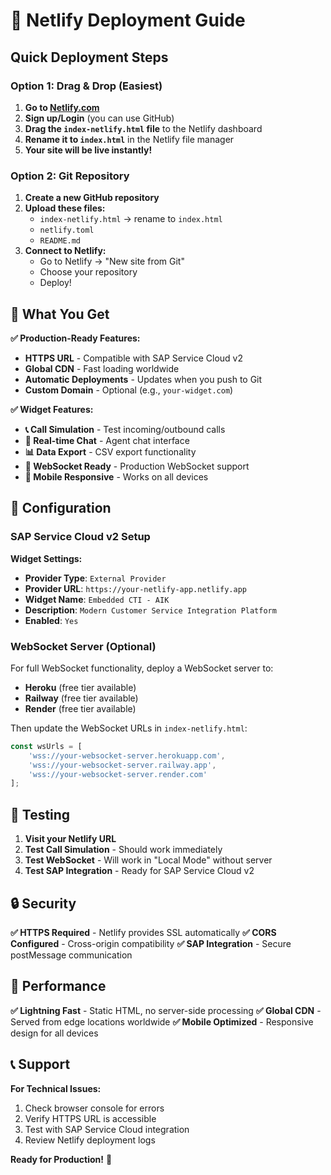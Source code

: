 # 🚀 Netlify Deployment Guide

## Quick Deployment Steps

### Option 1: Drag & Drop (Easiest)

1. **Go to [Netlify.com](https://netlify.com)**
2. **Sign up/Login** (you can use GitHub)
3. **Drag the `index-netlify.html` file** to the Netlify dashboard
4. **Rename it to `index.html`** in the Netlify file manager
5. **Your site will be live instantly!**

### Option 2: Git Repository

1. **Create a new GitHub repository**
2. **Upload these files:**
   - `index-netlify.html` → rename to `index.html`
   - `netlify.toml`
   - `README.md`
3. **Connect to Netlify:**
   - Go to Netlify → "New site from Git"
   - Choose your repository
   - Deploy!

## 🎯 What You Get

**✅ Production-Ready Features:**
- **HTTPS URL** - Compatible with SAP Service Cloud v2
- **Global CDN** - Fast loading worldwide
- **Automatic Deployments** - Updates when you push to Git
- **Custom Domain** - Optional (e.g., `your-widget.com`)

**✅ Widget Features:**
- **📞 Call Simulation** - Test incoming/outbound calls
- **💬 Real-time Chat** - Agent chat interface
- **📊 Data Export** - CSV export functionality
- **🔌 WebSocket Ready** - Production WebSocket support
- **📱 Mobile Responsive** - Works on all devices

## 🔧 Configuration

### SAP Service Cloud v2 Setup

**Widget Settings:**
- **Provider Type**: `External Provider`
- **Provider URL**: `https://your-netlify-app.netlify.app`
- **Widget Name**: `Embedded CTI - AIK`
- **Description**: `Modern Customer Service Integration Platform`
- **Enabled**: `Yes`

### WebSocket Server (Optional)

For full WebSocket functionality, deploy a WebSocket server to:
- **Heroku** (free tier available)
- **Railway** (free tier available)
- **Render** (free tier available)

Then update the WebSocket URLs in `index-netlify.html`:

```javascript
const wsUrls = [
    'wss://your-websocket-server.herokuapp.com',
    'wss://your-websocket-server.railway.app',
    'wss://your-websocket-server.render.com'
];
```

## 📱 Testing

1. **Visit your Netlify URL**
2. **Test Call Simulation** - Should work immediately
3. **Test WebSocket** - Will work in "Local Mode" without server
4. **Test SAP Integration** - Ready for SAP Service Cloud v2

## 🔒 Security

**✅ HTTPS Required** - Netlify provides SSL automatically
**✅ CORS Configured** - Cross-origin compatibility
**✅ SAP Integration** - Secure postMessage communication

## 🚀 Performance

**✅ Lightning Fast** - Static HTML, no server-side processing
**✅ Global CDN** - Served from edge locations worldwide
**✅ Mobile Optimized** - Responsive design for all devices

## 📞 Support

**For Technical Issues:**
1. Check browser console for errors
2. Verify HTTPS URL is accessible
3. Test with SAP Service Cloud integration
4. Review Netlify deployment logs

**Ready for Production!** 🎉 